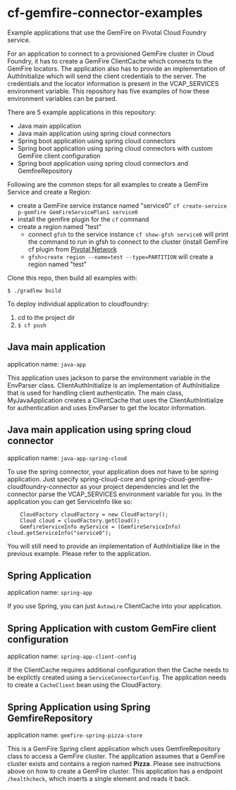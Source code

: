 # cf-gemfire-connector-examples

Example applications that use the GemFire on Pivotal Cloud Foundry service.

For an application to connect to a provisioned GemFire cluster in Cloud Foundry, it has to create a GemFire ClientCache which connects to the GemFire locators. The application also has to provide an implementation of AuthInitialize which will send the client credentials to the server. The credentials and the locator information is present in the VCAP_SERVICES environment variable. This repository has five examples of how these environment variables can be parsed.

There are 5 example applications in this repository:
- Java main application
- Java main application using spring cloud connectors
- Spring boot application using spring cloud connectors
- Spring boot application using spring cloud connectors with custom GemFire client configuration
- Spring boot application using spring cloud connectors and GemfireRepository

Following are the common steps for all examples to create a GemFire Service and create a Region:
- create a GemFire service instance named "service0"
  `cf create-service p-gemfire GemFireServicePlan1 service0`
- install the gemfire plugin for the `cf` command
- create a region named "test"
  - connect `gfsh` to the service instance
    `cf show-gfsh service0` will print the command to run in gfsh to connect to the cluster (install GemFire cf plugin from [Pivotal Network](http://network.pivotal.io)
  - `gfsh>create region --name=test --type=PARTITION` will create a region named "test"

Clone this repo, then build all examples with:
```
$ ./gradlew build
```

To deploy individual application to cloudfoundry:
1. cd to the project dir
1. `$ cf push`

## Java main application

application name: `java-app`

This application uses jackson to parse the environment variable in the EnvParser class. ClientAuthInitialize is an implementation of AuthInitialize that is used for handling client authenticatin. The main class, MyJavaApplication creates a ClientCache that uses the ClientAuthInitialize for authentication and uses EnvParser to get the locator information.

## Java main application using spring cloud connector

application name: `java-app-spring-cloud`

To use the spring connector, your application does *not* have to be spring application. Just specify spring-cloud-core and spring-cloud-gemfire-cloudfoundry-connector as your project dependencies and let the connector parse the VCAP_SERVICES environment variable for you. In the application you can get ServiceInfo like so:

```
    CloudFactory cloudFactory = new CloudFactory();
    Cloud cloud = cloudFactory.getCloud();
    GemfireServiceInfo myService = (GemfireServiceInfo) cloud.getServiceInfo("service0");
```
You will still need to provide an implementation of AuthInitialize like in the previous example. Please refer to the application.

## Spring Application

application name: `spring-app`

If you use Spring, you can just `Autowire` ClientCache into your application.

## Spring Application with custom GemFire client configuration

application name: `spring-app-client-config`

If the ClientCache requires additional configuration then the Cache needs to be explictly created using a `ServiceConnectorConfig`. The application needs to create a `CacheClient` bean using the CloudFactory.

## Spring Application using Spring GemfireRepository

application name: `gemfire-spring-pizza-store`

This is a GemFire Spring client application which uses GemfireRepository class to access a GemFire cluster. The application assumes that a GemFire cluster exists and contains a region named __Pizza__. Please see instructions above on how to create a GemFire cluster. This application has a endpoint `/healthcheck`, which inserts a single element and reads it back.
